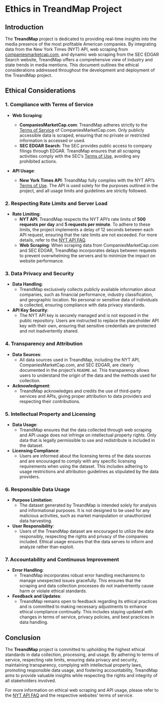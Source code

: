 # Ethics in TreandMap Project

## Introduction

The **TreandMap** project is dedicated to providing real-time insights into the media presence of the most profitable American companies. By integrating data from the New York Times (NYT) API, web scraping from [companiesmarketcap.com](https://companiesmarketcap.com/usa/most-profitable-american-companies/), and dynamic web scraping from the SEC EDGAR Search website, TreandMap offers a comprehensive view of industry and state trends in media mentions. This document outlines the ethical considerations addressed throughout the development and deployment of the TreandMap project.

## Ethical Considerations

### 1. **Compliance with Terms of Service**

- **Web Scraping**:

  - **CompaniesMarketCap.com**: TreandMap adheres strictly to the [Terms of Service](https://companiesmarketcap.com/terms-of-service/) of CompaniesMarketCap.com. Only publicly accessible data is scraped, ensuring that no private or restricted information is accessed or used.
  - **SEC EDGAR Search**: The SEC provides public access to company filings through EDGAR. TreandMap ensures that all scraping activities comply with the SEC’s [Terms of Use](https://www.sec.gov/privacy.htm), avoiding any prohibited actions.

- **API Usage**:
  - **New York Times API**: TreandMap fully complies with the NYT API’s [Terms of Use](https://developer.nytimes.com/faq#a11). The API is used solely for the purposes outlined in the project, and all usage limits and guidelines are strictly followed.

### 2. **Respecting Rate Limits and Server Load**

- **Rate Limiting**:
  - **NYT API**: TreandMap respects the NYT API’s rate limits of **500 requests per day** and **5 requests per minute**. To adhere to these limits, the project implements a delay of 12 seconds between each API request, ensuring that the rate limits are not exceeded. For more details, refer to the [NYT API FAQ](https://developer.nytimes.com/faq#a11).
  - **Web Scraping**: When scraping data from CompaniesMarketCap.com and SEC EDGAR, TreandMap incorporates delays between requests to prevent overwhelming the servers and to minimize the impact on website performance.

### 3. **Data Privacy and Security**

- **Data Handling**:
  - TreandMap exclusively collects publicly available information about companies, such as financial performance, industry classification, and geographic location. No personal or sensitive data of individuals is collected, ensuring compliance with data privacy standards.
- **API Key Security**:
  - The NYT API key is securely managed and is not exposed in the public repository. Users are instructed to replace the placeholder API key with their own, ensuring that sensitive credentials are protected and not inadvertently shared.

### 4. **Transparency and Attribution**

- **Data Sources**:
  - All data sources used in TreandMap, including the NYT API, CompaniesMarketCap.com, and SEC EDGAR, are clearly documented in the project’s `README.md`. This transparency allows users to understand the origin of the data and the methods used for collection.
- **Acknowledgment**:
  - TreandMap acknowledges and credits the use of third-party services and APIs, giving proper attribution to data providers and respecting their contributions.

### 5. **Intellectual Property and Licensing**

- **Data Usage**:
  - TreandMap ensures that the data collected through web scraping and API usage does not infringe on intellectual property rights. Only data that is legally permissible to use and redistribute is included in the dataset.
- **Licensing Compliance**:
  - Users are informed about the licensing terms of the data sources and are encouraged to comply with any specific licensing requirements when using the dataset. This includes adhering to usage restrictions and attribution guidelines as stipulated by the data providers.

### 6. **Responsible Data Usage**

- **Purpose Limitation**:
  - The dataset generated by TreandMap is intended solely for analysis and informational purposes. It is not designed to be used for any malicious activities, such as market manipulation or unauthorized data harvesting.
- **User Responsibility**:
  - Users of the TreandMap dataset are encouraged to utilize the data responsibly, respecting the rights and privacy of the companies included. Ethical usage ensures that the data serves to inform and analyze rather than exploit.

### 7. **Accountability and Continuous Improvement**

- **Error Handling**:
  - TreandMap incorporates robust error handling mechanisms to manage unexpected issues gracefully. This ensures that the scraping and data collection processes do not inadvertently cause harm or violate ethical standards.
- **Feedback and Updates**:
  - TreandMap remains open to feedback regarding its ethical practices and is committed to making necessary adjustments to enhance ethical compliance continually. This includes staying updated with changes in terms of service, privacy policies, and best practices in data handling.

## Conclusion

The **TreandMap** project is committed to upholding the highest ethical standards in data collection, processing, and usage. By adhering to terms of service, respecting rate limits, ensuring data privacy and security, maintaining transparency, complying with intellectual property laws, promoting responsible data usage, and fostering accountability, TreandMap aims to provide valuable insights while respecting the rights and integrity of all stakeholders involved.

For more information on ethical web scraping and API usage, please refer to the [NYT API FAQ](https://developer.nytimes.com/faq#a11) and the respective websites' terms of service.
